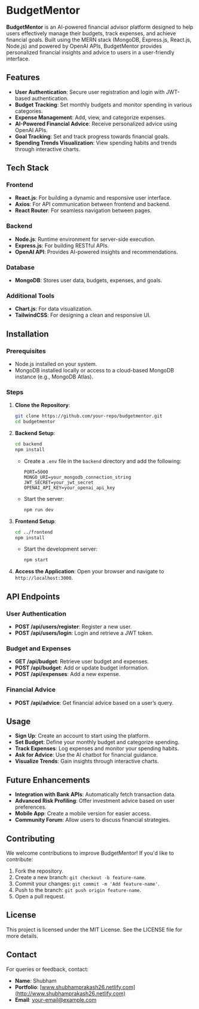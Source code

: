 # BudgetMentor

**BudgetMentor** is an AI-powered financial advisor platform designed to help users effectively manage their budgets, track expenses, and achieve financial goals. Built using the MERN stack (MongoDB, Express.js, React.js, Node.js) and powered by OpenAI APIs, BudgetMentor provides personalized financial insights and advice to users in a user-friendly interface.

## Features

- **User Authentication**: Secure user registration and login with JWT-based authentication.
- **Budget Tracking**: Set monthly budgets and monitor spending in various categories.
- **Expense Management**: Add, view, and categorize expenses.
- **AI-Powered Financial Advice**: Receive personalized advice using OpenAI APIs.
- **Goal Tracking**: Set and track progress towards financial goals.
- **Spending Trends Visualization**: View spending habits and trends through interactive charts.

## Tech Stack

### Frontend
- **React.js**: For building a dynamic and responsive user interface.
- **Axios**: For API communication between frontend and backend.
- **React Router**: For seamless navigation between pages.

### Backend
- **Node.js**: Runtime environment for server-side execution.
- **Express.js**: For building RESTful APIs.
- **OpenAI API**: Provides AI-powered insights and recommendations.

### Database
- **MongoDB**: Stores user data, budgets, expenses, and goals.

### Additional Tools
- **Chart.js**: For data visualization.
- **TailwindCSS**: For designing a clean and responsive UI.

## Installation

### Prerequisites
- Node.js installed on your system.
- MongoDB installed locally or access to a cloud-based MongoDB instance (e.g., MongoDB Atlas).

### Steps

1. **Clone the Repository**:
   ```bash
   git clone https://github.com/your-repo/budgetmentor.git
   cd budgetmentor
   ```

2. **Backend Setup**:
   ```bash
   cd backend
   npm install
   ```
   - Create a `.env` file in the `backend` directory and add the following:
     ```env
     PORT=5000
     MONGO_URI=your_mongodb_connection_string
     JWT_SECRET=your_jwt_secret
     OPENAI_API_KEY=your_openai_api_key
     ```
   - Start the server:
     ```bash
     npm run dev
     ```

3. **Frontend Setup**:
   ```bash
   cd ../frontend
   npm install
   ```
   - Start the development server:
     ```bash
     npm start
     ```

4. **Access the Application**:
   Open your browser and navigate to `http://localhost:3000`.

## API Endpoints

### User Authentication
- **POST /api/users/register**: Register a new user.
- **POST /api/users/login**: Login and retrieve a JWT token.

### Budget and Expenses
- **GET /api/budget**: Retrieve user budget and expenses.
- **POST /api/budget**: Add or update budget information.
- **POST /api/expenses**: Add a new expense.

### Financial Advice
- **POST /api/advice**: Get financial advice based on a user’s query.

## Usage

- **Sign Up**: Create an account to start using the platform.
- **Set Budget**: Define your monthly budget and categorize spending.
- **Track Expenses**: Log expenses and monitor your spending habits.
- **Ask for Advice**: Use the AI chatbot for financial guidance.
- **Visualize Trends**: Gain insights through interactive charts.

## Future Enhancements

- **Integration with Bank APIs**: Automatically fetch transaction data.
- **Advanced Risk Profiling**: Offer investment advice based on user preferences.
- **Mobile App**: Create a mobile version for easier access.
- **Community Forum**: Allow users to discuss financial strategies.

## Contributing

We welcome contributions to improve BudgetMentor! If you'd like to contribute:
1. Fork the repository.
2. Create a new branch: `git checkout -b feature-name`.
3. Commit your changes: `git commit -m 'Add feature-name'`.
4. Push to the branch: `git push origin feature-name`.
5. Open a pull request.

## License

This project is licensed under the MIT License. See the LICENSE file for more details.

## Contact

For queries or feedback, contact:
- **Name**: Shubham
- **Portfolio**: [www.shubhamprakash26.netlify.com](http://www.shubhamprakash26.netlify.com)
- **Email**: your-email@example.com

